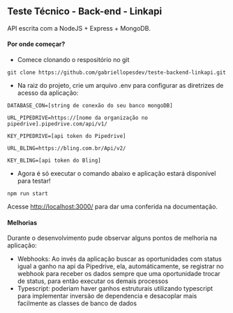 ## Teste Técnico - Back-end - Linkapi

API escrita com a NodeJS + Express + MongoDB.

#### Por onde começar?

- Comece clonando o respositório no git 

```
git clone https://github.com/gabriellopesdev/teste-backend-linkapi.git
```

- Na raiz do projeto, crie um arquivo .env para configurar as diretrizes de acesso da aplicação:	

```
DATABASE_CON=[string de conexão do seu banco mongoDB]

URL_PIPEDRIVE=https://[nome da organização no pipedrive].pipedrive.com/api/v1/

KEY_PIPEDRIVE=[api token do Pipedrive]

URL_BLING=https://bling.com.br/Api/v2/

KEY_BLING=[api token do Bling]
```

- Agora é só executar o comando abaixo e aplicação estará disponível para testar!

```
npm run start
```

Acesse [http://localhost:3000/](http://localhost:3000/) para dar uma conferida na documentação.

#### Melhorias

Durante o desenvolvimento pude observar alguns pontos de melhoria na aplicação:

- Webhooks: Ao invés da aplicação buscar as oportunidades com status igual a ganho na api da Pipedrive, ela, automáticamente, se registrar no webhook para receber os dados sempre que uma oportunidade trocar de status, para então executar os demais processos
- Typescript: poderiam haver ganhos estruturais utilizando typescript para implementar inversão de dependencia e desacoplar mais facilmente as classes de banco de dados